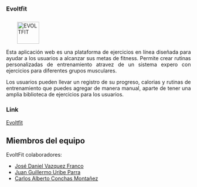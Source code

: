 ### Evoltfit 
<a href='https://postimg.cc/Bj9ZMQ4D' target='_blank'><img src='https://i.postimg.cc/FH1fF76P/EVOLTFIT.png' border='0' alt='EVOLTFIT' width='60' height='60'  style='margin-left: 30px; margin-top: 10px;'/></a>


<div style="text-align: justify;">
Esta aplicación web es una plataforma de ejercicios en línea diseñada para ayudar a los usuarios a alcanzar sus metas de fitness. Permite crear rutinas personalizadas de entrenamiento atravez de un sistema expero con ejercicios para diferentes grupos musculares.

Los usuarios pueden llevar un registro de su progreso, calorias y rutinas de entrenamiento que puedes agregar de manera manual, aparte de tener una amplia biblioteca de ejercicios para los usuarios.

</div>

### Link

[Evoltfit](https://evoltfit-app.vercel.app/)



## Miembros del equipo

EvoltFit colaboradores:

- [José Daniel Vazquez Franco](https://github.com/JDaniVF)
- [Juan Guillermo Uribe Parra](https://github.com/juan-uribe-p) 
- [Carlos Alberto Conchas Montañez](https://github.com/IamSharls)

